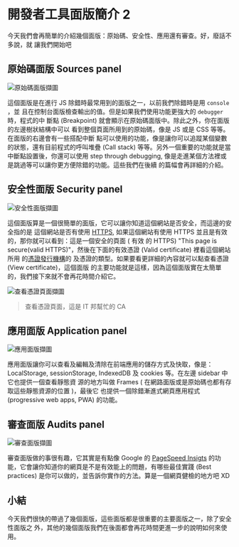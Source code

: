 # 開發者工具面版簡介 2

今天我們會再簡單的介紹幾個面版：原始碼、安全性、應用還有審查。好，廢話不多說，就
讓我們開始吧

## 原始碼面版 Sources panel

![原始碼面版擷圖](https://www.dropbox.com/s/p2mqy6yrs42p2aa/souces.jpg?raw=1)

這個面版是在進行 JS 除錯時最常用到的面版之一，以前我們除錯時是用 `console` ，並
且在控制台面版檢查輸出的值。但是如果我們使用功能更強大的 `debugger` 時，程式的中
斷點 (Breakpoint) 就會顯示在原始碼面版中。除此之外，你在面版的左邊樹狀結構中可以
看到整個頁面所用到的原始碼，像是 JS 或是 CSS 等等。在面版的右邊會有一些搭配中斷
點可以使用的功能，像是讓你可以追蹤某個變數的狀態，還有目前程式的呼叫堆疊 (Call
stack) 等等。另外一個重要的功能就是當中斷點設置後，你還可以使用 step through
debugging, 像是走進某個方法裡或是跳過等可以讓你更方便除錯的功能。這些我們在後續
的篇幅會再詳細的介紹。

## 安全性面版 Security panel

![安全性面版擷圖](https://www.dropbox.com/s/fnti3as4n84tyx4/security.jpg?raw=1)


這個面版算是一個很簡單的面版，它可以讓你知道這個網站是否安全，而這邊的安全指的是
這個網站是否有使用
[HTTPS](https://zh.wikipedia.org/wiki/%E8%B6%85%E6%96%87%E6%9C%AC%E4%BC%A0%E8%BE%93%E5%AE%89%E5%85%A8%E5%8D%8F%E8%AE%AE),
如果這個網站有使用 HTTPS 並且是有效的，那你就可以看到：這是一個安全的頁面 ( 有效
的 HTTPS) "This page is secure(valid HTTPS)"，然後在下面的有效憑證 (Valid
certificate) 裡看這個網站所用
的[憑證發行機構](https://zh.wikipedia.org/wiki/%E6%95%B0%E5%AD%97%E8%AF%81%E4%B9%A6%E8%AE%A4%E8%AF%81%E6%9C%BA%E6%9E%84)的
及憑證的類型。如果要看更詳細的內容就可以點查看憑證 (View certificate)，這個面版
的主要功能就是這樣，因為這個面版實在太簡單的，我們接下來就不會再花時間介紹它。

![查看憑證頁面擷圖](https://www.dropbox.com/s/9bz3nlpxr3ap2yj/security-detail.jpg?raw=1)

> 查看憑證頁面，這是 IT 邦幫忙的 CA 


## 應用面版 Application panel

![應用面版擷圖](https://www.dropbox.com/s/9958867zyaxayva/application.jpg?raw=1)


應用面版讓你可以查看及編輯及清除在前端應用的儲存方式及快取，像是：LocalStorage,
sessionStorage, IndexedDB 及 cookies 等。在左邊 sidebar 中它也提供一個查看靜態資
源的地方叫做 Frames ( 在網路面版或是原始碼也都有存取這些靜態資源的位置 )，最後它
也提供一個除錯漸進式網頁應用程式 (progressive web apps, PWA) 的功能。

## 審查面版 Audits panel

![審查面版擷圖](https://www.dropbox.com/s/ptgu7v1qkr5z1vu/audits.jpg?raw=0)


審查面版做的事很有趣，它其實是有點像 Google 的
[PageSpeed Insigts](https://developers.google.com/speed/pagespeed/insights/?hl=zh-tw)
的功能，它會讓你知道你的網頁是不是有效能上的問題，有哪些最佳實踐 (Best
practices) 是你可以做的，並告訴你實作的方法。算是一個網頁健檢的地方吧 XD

## 小結

今天我們很快的帶過了幾個面版，這些面版都是很重要的主要面版之一，除了安全性面版之
外，其他的幾個面版我們在後面都會再花時間更進一步的說明如何來使用。
